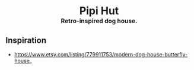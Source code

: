 <!-- 2023-08-21 -->

<h1 align="center">
  Pipi Hut
  <br>
  <sup><sub><sup>Retro-inspired dog house.<sup></sub>
</h1>


## Inspiration

- https://www.etsy.com/listing/779911753/modern-dog-house-butterfly-house_
